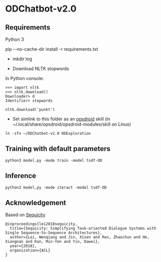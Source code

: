 # ODChatbot-v2.0

## Requirements

Python 3

pip --no-cache-dir install -r requirements.txt

* mkdir log

* Download NLTK stopwords

In Python console:
```
>>> import nltk
>>> nltk.download()
Downloader> d
Identifier> stopwords

nltk.download('punkt')
```

* Set simlink to this folder as an [opsdroid]() skill (in ~/.local/share/opsdroid/opsdroid-modules/skill on Linux)
```
ln -sfn ~/ODChatbot-v2.0 ODExploration
```

## Training with default parameters

```
python3 model.py -mode train -model tsdf-OD
```

## Inference

```
python3 model.py -mode iteract -model tsdf-OD
```

## Acknowledgement

Based on [Sequicity](https://github.com/WING-NUS/sequicity)

```
@inproceedings{lei2018sequicity,
  title={Sequicity: Simplifying Task-oriented Dialogue Systems with Single Sequence-to-Sequence Architectures},
  author={Lei, Wenqiang and Jin, Xisen and Ren, Zhaochun and He, Xiangnan and Kan, Min-Yen and Yin, Dawei},
  year={2018},
  organization={ACL}
}
```
